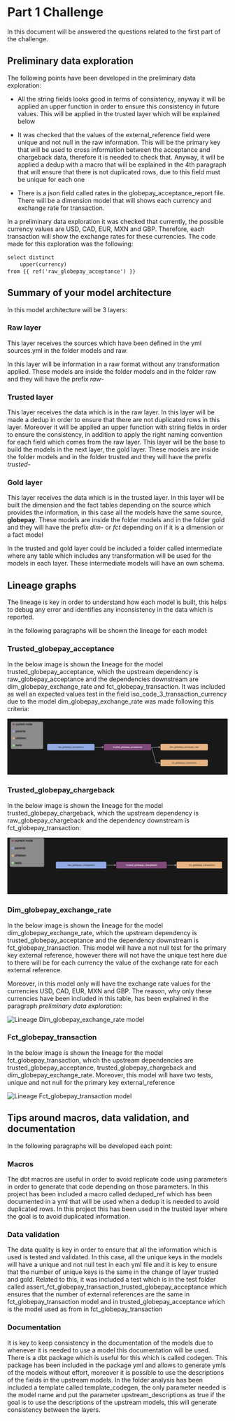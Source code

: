 # Part 1 Challenge
In this document will be answered the questions related to the first part of the challenge.

## Preliminary data exploration

The following points have been developed in the preliminary data exploration:

- All the string fields looks good in terms of consistency, anyway it will be applied an upper function in order to ensure this consistency in future values. This will be applied in the trusted layer which will be explained below

- It was checked that the values of the external_reference field were unique and not null in the raw information. This will be the primary key that will be used to cross information between the acceptance and chargeback data, therefore it is needed to check that. Anyway, it will be applied a dedup with a macro that will be explained in the 4th paragraph that will ensure that there is not duplicated rows, due to this field must be unique for each one

- There is a json field called rates in the globepay_acceptance_report file. There will be a dimension model that will shows each currency and exchange rate for transaction.

In a preliminary data exploration it was checked that currently, the possible currency values are USD, CAD, EUR, MXN and GBP. Therefore, each transaction will show the exchange rates for these currencies.
The code made for this exploration was the following:

```
select distinct
    upper(currency)
from {{ ref('raw_globepay_acceptance') }}
```

## Summary of your model architecture

In this model architecture will be 3 layers:

### Raw layer

This layer receives the sources which have been defined in the yml sources.yml in the folder models and raw.

In this layer will be information in a raw format without any transformation applied. These models are inside the folder models and in the folder raw and they will have the prefix *raw-*

### Trusted layer

This layer receives the data which is in the raw layer.
In this layer will be made a dedup in order to ensure that there are not duplicated rows in this layer. Moreover it will be applied an upper function with string fields in order to ensure the consistency, in addition to apply the right naming convention for each field which comes from the raw layer.
This layer will be the base to build the models in the next layer, the gold layer. These models are inside the folder models and in the folder trusted and they will have the prefix *trusted-*

### Gold layer

This layer receives the data which is in the trusted layer.
In this layer will be built the dimension and the fact tables depending on the source which provides the information, in this case all the models have the same source, **globepay**. These models are inside the folder models and in the folder gold and they will have the prefix *dim-* or *fct* depending on if it is a dimension or a fact model

In the trusted and gold layer could be included a folder called intermediate where any table which includes any transformation will be used for the models in each layer. These intermediate models will have an own schema.

## Lineage graphs

The lineage is key in order to understand how each model is built, this helps to debug any error and identifies any inconsistency in the data which is reported.

In the following paragraphs will be shown the lineage for each model:

### Trusted_globepay_acceptance

In the below image is shown the lineage for the model trusted_globepay_acceptance, which the upstream dependency is raw_globepay_acceptance and the dependencies downstream are dim_globepay_exchange_rate and fct_globepay_transaction. It was included as well an expected values test in the field iso_code_3_transaction_currency due to the model dim_globepay_exchange_rate was made following this criteria:

![Lineage Trusted_globepay_acceptance model](https://github.com/ernestoplaza/dbt_workspace/blob/master/resources/trusted_globepay_acceptande_lineage.png)

### Trusted_globepay_chargeback

In the below image is shown the lineage for the model trusted_globepay_chargeback, which the upstream dependency is raw_globepay_chargeback and the dependency downstream is fct_globepay_transaction:

![Lineage Trusted_globepay_chargeback model](https://github.com/ernestoplaza/dbt_workspace/blob/master/resources/trusted_globepay_chargeback_lineage.png)

### Dim_globepay_exchange_rate

In the below image is shown the lineage for the model dim_globepay_exchange_rate, which the upstream dependency is trusted_globepay_acceptance and the dependency downstream is fct_globepay_transaction. This model will have a not null test for the primary key external reference, however there will not have the unique test here due to there will be for each currency the value of the exchange rate for each external reference.

Moreover, in this model only will have the exchange rate values for the currencies USD, CAD, EUR, MXN and GBP. The reason, why only these currencies have been included in this table, has been explained in the paragraph *preliminary data exploration*:

![Lineage Dim_globepay_exchange_rate model](https://github.com/ernestoplaza/dbt_workspace/blob/master/resources/dim_globepay_echange_rate_lineage.png")

### Fct_globepay_transaction

In the below image is shown the lineage for the model fct_globepay_transaction, which the upstream dependencies are trusted_globepay_acceptance, trusted_globepay_chargeback and dim_globepay_exchange_rate. Moreover, this model will have two tests, unique and not null for the primary key external_reference

![Lineage Fct_globepay_transaction model](https://github.com/ernestoplaza/dbt_workspace/blob/master/resources/fct_globepay_transaction_lineage.png")

## Tips around macros, data validation, and documentation

In the following paragraphs will be developed each point:

### Macros
The dbt macros are useful in order to avoid replicate code using parameters in order to generate that code depending on those parameters. In this project has been included a macro called deduped_ref which has been documented in a yml that will be used when a dedup it is needed to avoid duplicated rows. In this project this has been used in the trusted layer where the goal is to avoid duplicated information. 

### Data validation
The data quality is key in order to ensure that all the information which is used is tested and validated. In this case, all the unique keys in the models will have a unique and not null test in each yml file and it is key to ensure that the number of unique keys is the same in the change of layer trusted and gold. Related to this, it was included a test which is in the test folder called assert_fct_globepay_transaction_trusted_globepay_acceptance which ensures that the number of external references are the same in fct_globepay_transaction model and in trusted_globepay_acceptance which is the model used as from in fct_globepay_transaction

### Documentation
It is key to keep consistency in the documentation of the models due to whenever it is needed to use a model this documentation will be used. There is a dbt package which is useful for this which is called codegen. This package has been included in the package yml and allows to generate ymls of the models without effort, moreover it is possible to use the descriptions of the fields in the upstream models. In the folder analysis has been included a template called template_codegen, the only parameter needed is the model name and put the parameter upstream_descriptions as true if the goal is to use the descriptions of the upstream models, this will generate consistency between the layers.